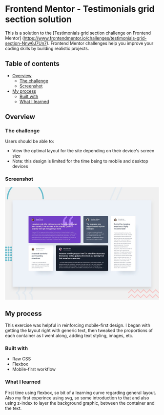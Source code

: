 # Frontend Mentor - Testimonials grid section solution

This is a solution to the [Testimonials grid section challenge on Frontend Mentor]
(https://www.frontendmentor.io/challenges/testimonials-grid-section-Nnw6J7Un7).
Frontend Mentor challenges help you improve your coding skills by building realistic
projects. 

## Table of contents

- [Overview](#overview)
  - [The challenge](#the-challenge)
  - [Screenshot](#screenshot)
- [My process](#my-process)
  - [Built with](#built-with)
  - [What I learned](#what-i-learned)

## Overview

### The challenge

Users should be able to:

- View the optimal layout for the site depending on their device's screen size
- Note: this design is limited for the time being to mobile and desktop devices 

### Screenshot

![](./images/desktop-preview.jpg)

## My process

This exercise was helpful in reinforcing mobile-first design. I began with getting the
layout right with generic text, then tweaked the proportions of each container as I
went along, adding text styling, images, etc.

### Built with

- Raw CSS 
- Flexbox
- Mobile-first workflow


### What I learned

First time using flexbox, so bit of a learning curve regarding general layout. Also my
first experince using svg, so some introduction to that and also using z-index to layer
the background graphic, between the container and the text.  


